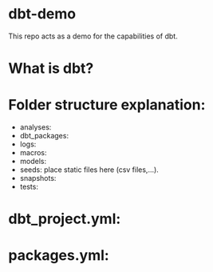# dbt-demo

This repo acts as a demo for the capabilities of dbt.

# What is dbt?
# Folder structure explanation:

- analyses:
- dbt_packages:
- logs:
- macros:
- models:
- seeds: place static files here (csv files,...).
- snapshots:
- tests:

# dbt_project.yml:

# packages.yml:

